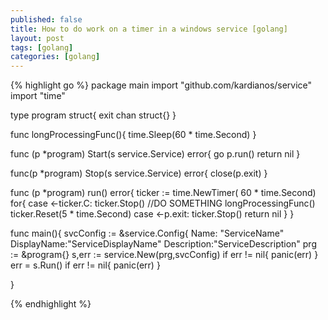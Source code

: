 ```yaml
---
published: false
title: How to do work on a timer in a windows service [golang]
layout: post
tags: [golang]
categories: [golang]
---
```

{% highlight go %}
package main
import "github.com/kardianos/service"
import "time"

type program struct{
exit chan struct{}
}

func longProcessingFunc(){
time.Sleep(60 * time.Second)
}

func (p *program) Start(s service.Service) error{
go p.run()
return nil
}

func(p *program) Stop(s service.Service) error{
 close(p.exit)
}

func (p *program) run() error{
ticker := time.NewTimer( 60 * time.Second)
for{
case <-ticker.C:
ticker.Stop()
//DO SOMETHING
longProcessingFunc()
ticker.Reset(5 * time.Second)
case <-p.exit:
ticker.Stop()
return nil
}
}

func main(){
svcConfig := &service.Config{
Name: "ServiceName"
DisplayName:"ServiceDisplayName"
Description:"ServiceDescription"
prg := &program{}
s,err := service.New(prg,svcConfig)
if err != nil{
panic(err)
}
err = s.Run()
if err != nil{
panic(err)
}

}

{% endhighlight %}